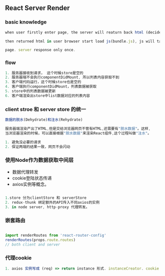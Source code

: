 ## React Server Render


### basic knowledge
```js
when user firstly enter page, the server will reaturn back html (decide by route),

then returned html in user browser start load js(bundle.js), js will take over control

page. server response only once.
```

### flow

```js
1. 服务器接收到请求， 这个时候store是空的
2. 服务器端不会执行componentDidMount, 所以列表内容获取不到
3. 客户端代码运行，这个时候store也是空的
4. 客户端执行componentDidMount，列表数据被获取
5. store中的列表数据被更新
6. 客户端渲染出store中list数据对应的列表内容
```

### client stroe 和 server store 的统一

```js
数据的脱水(Dehydrate)和注水(Rehydrate)

服务器端渲染产出了HTML,但是交给浏览器网页不管有HTML,还需要有"脱水数据"。这样,
当浏览器渲染的时候，可以直接根据"脱水数据"来渲染React组件,这个过程叫做"注水"。

1. 避免没必要的请求
2. 保证两端的结果一致，网页不会闪动
```

### 使用Node作为数据获取中间层

- 数据代理转发
- cookie登陆状态传递
- axios实例等概念。

```js

1.store 分为clientStore 和 serverStore
2. redux-thunk 绑定额外的API传入不同axios的实例
3. in node server, http-proxy 代理转发。

```

### 嵌套路由

```js

import renderRoutes from 'react-router-config'
renderRoutes(props.route.routes)
// both client and server

```

### 代理cookie

```js
1. axios 实例写成 (req) => return instance 形式. instanceCreator. cookie pass flow: client -> node middle layer -> backend server
```